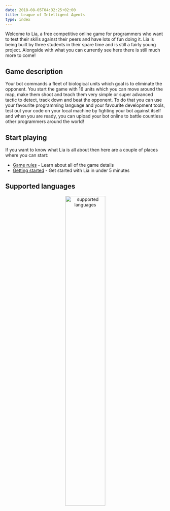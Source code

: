 ```yaml
---
date: 2018-08-05T04:32:25+02:00
title: League of Intelligent Agents
type: index
---
```


Welcome to Lia, a free competitive online game for programmers who want to test their skills against their peers and have lots of fun doing it.
Lia is being built by three students in their spare time and is still a fairly young project. 
Alongside with what you can currently see here there is still much more to come!


## Game description

Your bot commands a fleet of biological units which goal is to eliminate the opponent. 
You start the game with 16 units which you can move around the map, make them shoot and teach them very simple or super advanced tactic to detect, track down and beat the opponent. 
To do that you can use your favourite programming language and your favourite development tools, test out your code on your local machine by fighting your bot against itself and when you are ready, you can upload your bot online to battle countless other programmers around the world!

## Start playing 

If you want to know what Lia is all about then here are a couple of places where you can start:

* [Game rules](/game-rules) - Learn about all of the game details
* [Getting started](/getting-started/) - Get started with Lia in under 5 minutes

## Supported languages

 <div style="text-align:center"><img src="/static/docs/images/supported-languages.png" alt="supported languages" width="50%"/></div>
 